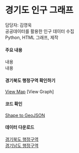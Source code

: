 # 경기도 인구 그래프

담당자: 김영욱<br>
공공데이터를 활용한 인구 데이터 수집<br>
Python, HTML 그래프,  제작<br>

#### 주요 내용

내용<br>
내용

#### 경기북도 행정구역 확인하기
[View Map](https://jinuew.github.io/sicm2002-6/assets/경기도지도.html)
[View Graph]

#### 코드 확인
[Shape to GeoJSON](https://github.com/jinuew/sicm2002-6/blob/main/assets/Code/Shape_to_GeoJSON.ipynb)


#### 데이터 다운로드
[경기북도 행정구역](https://github.com/jinuew/sicm2002-6/raw/main/assets/Data/gyeonggi_pop.xlsx)<br>
[경기남도 행정구역](https://github.com/jinuew/sicm2002-6/raw/main/assets/Data/경기남도4326.zip)
